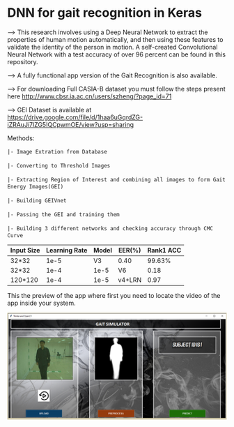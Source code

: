 # DNN for gait recognition in Keras

--> This research involves using a Deep Neural Network to extract the properties of human motion automatically, and then using these features to validate the identity of the person in motion. A self-created Convolutional Neural Network with a test accuracy of over 96 percent can be found in this repository.

--> A fully functional app version of the Gait Recognition is also available.

--> For downloading Full CASIA-B dataset you must follow the steps present here http://www.cbsr.ia.ac.cn/users/szheng/?page_id=71

--> GEI Dataset is available at https://drive.google.com/file/d/1haa6uGqrdZG-iZRAuJi7lZG5IQCpwmOE/view?usp=sharing

Methods:

    |- Image Extration from Database
    
    |- Converting to Threshold Images
    
    |- Extracting Region of Interest and combining all images to form Gait Energy Images(GEI)
    
    |- Building GEIVnet
    
    |- Passing the GEI and training them
    
    |- Building 3 different networks and checking accuracy through CMC Curve
    
    
| Input Size  | Learning Rate | Model  | EER(%) | Rank1 ACC |
| ------------- | ------------- | ------------- | ------------- | ------------- |
| 32*32  | 1e-5  | V3  | 0.40  | 99.63%  |
| 32*32  | 1e-4|1e-5  | V6  | 0.18  | 99.69%  |
| 120*120  | 1e-4|1e-5  | v4+LRN  | 0.97  | 99.81%  |

This the preview of the app where first you need to locate the video of the app inside your system.

![plot](./app/preview_app.png)
